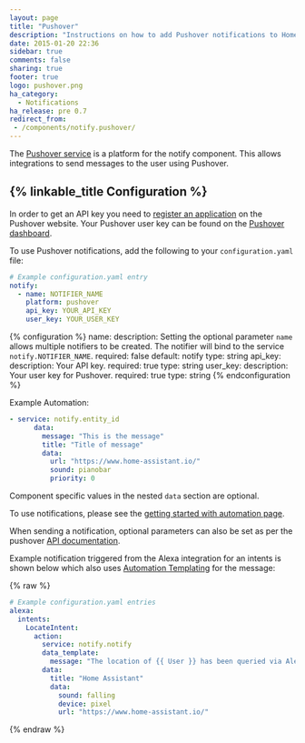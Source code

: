 ```yaml
---
layout: page
title: "Pushover"
description: "Instructions on how to add Pushover notifications to Home Assistant."
date: 2015-01-20 22:36
sidebar: true
comments: false
sharing: true
footer: true
logo: pushover.png
ha_category:
  - Notifications
ha_release: pre 0.7
redirect_from:
 - /components/notify.pushover/
---
```


The [Pushover service](https://pushover.net/) is a platform for the notify component. This allows integrations to send messages to the user using Pushover.

## {% linkable_title Configuration %}

In order to get an API key you need to [register an application](https://pushover.net/apps/clone/home_assistant) on the Pushover website. Your Pushover user key can be found on the [Pushover dashboard](https://pushover.net/dashboard).

To use Pushover notifications, add the following to your `configuration.yaml` file:

```yaml
# Example configuration.yaml entry
notify:
  - name: NOTIFIER_NAME
    platform: pushover
    api_key: YOUR_API_KEY
    user_key: YOUR_USER_KEY
```

{% configuration %}
name:
  description: Setting the optional parameter `name` allows multiple notifiers to be created. The notifier will bind to the service `notify.NOTIFIER_NAME`.
  required: false
  default: notify
  type: string
api_key:
  description: Your API key.
  required: true
  type: string
user_key:
  description: Your user key for Pushover.
  required: true
  type: string
{% endconfiguration %}

Example Automation:

```yaml
- service: notify.entity_id
      data:
        message: "This is the message"
        title: "Title of message"
        data:
          url: "https://www.home-assistant.io/"
          sound: pianobar
          priority: 0
```

Component specific values in the nested `data` section are optional.

To use notifications, please see the [getting started with automation page](/getting-started/automation/).

When sending a notification, optional parameters can also be set as per the pushover [API documentation](https://pushover.net/api).

Example notification triggered from the Alexa integration for an intents is shown below which also uses [Automation Templating](/getting-started/automation-templating/) for the message:

{% raw %}

```yaml
# Example configuration.yaml entries
alexa:
  intents:
    LocateIntent:
      action:
        service: notify.notify
        data_template:
          message: "The location of {{ User }} has been queried via Alexa."
        data:
          title: "Home Assistant"
          data:
            sound: falling
            device: pixel
            url: "https://www.home-assistant.io/"
```

{% endraw %}
